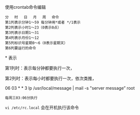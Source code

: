 使用crontab命令编辑

    分　 时　 日　 月　 周　 命令
    第1列表示分钟1～59 每分钟用*或者 */1表示
    第2列表示小时1～23（0表示0点）
    第3列表示日期1～31
    第4列表示月份1～12
    第5列标识号星期0～6（0表示星期天）
    第6列要运行的命令

\* 表示 

第1列时：表示每分钟都要执行一次，

第2列时：表示每小时都要执行一次，依次类推，

06 03 \* \* 3 lp /usr/local/message | mail -s "server message” root

    每周三03:06分执行


`vi /etc/rc.local` 会在开机执行该命令